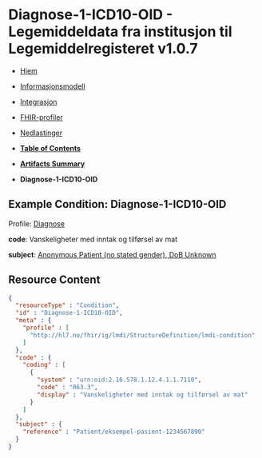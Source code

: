 # Diagnose-1-ICD10-OID - Legemiddeldata fra institusjon til Legemiddelregisteret v1.0.7

*  [Hjem](index.md) 
*  [Informasjonsmodell](informasjonsmodell.md) 
*  [Integrasjon](integrasjon.md) 
*  [FHIR-profiler](profiler.md) 
*  [Nedlastinger](nedlastinger.md) 

* [**Table of Contents**](toc.md)
* [**Artifacts Summary**](artifacts.md)
* **Diagnose-1-ICD10-OID**

## Example Condition: Diagnose-1-ICD10-OID

Profile: [Diagnose](StructureDefinition-lmdi-condition.md)

**code**: Vanskeligheter med inntak og tilførsel av mat

**subject**: [Anonymous Patient (no stated gender), DoB Unknown](Patient-eksempel-pasient-1234567890.md)



## Resource Content

```json
{
  "resourceType" : "Condition",
  "id" : "Diagnose-1-ICD10-OID",
  "meta" : {
    "profile" : [
      "http://hl7.no/fhir/ig/lmdi/StructureDefinition/lmdi-condition"
    ]
  },
  "code" : {
    "coding" : [
      {
        "system" : "urn:oid:2.16.578.1.12.4.1.1.7110",
        "code" : "R63.3",
        "display" : "Vanskeligheter med inntak og tilførsel av mat"
      }
    ]
  },
  "subject" : {
    "reference" : "Patient/eksempel-pasient-1234567890"
  }
}

```
